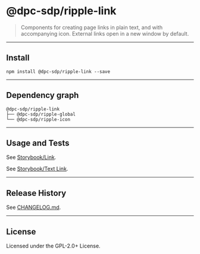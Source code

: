 # @dpc-sdp/ripple-link

> Components for creating page links in plain text, and with accompanying icon.
External links open in a new window by default.

--------------------------------------------------------------------------------

## Install

```shell
npm install @dpc-sdp/ripple-link --save
```

--------------------------------------------------------------------------------

## Dependency graph

```shell
@dpc-sdp/ripple-link
├── @dpc-sdp/ripple-global
└── @dpc-sdp/ripple-icon
```

--------------------------------------------------------------------------------

## Usage and Tests

See [Storybook/Link](https://ripple.sdp.vic.gov.au/?selectedKind=Atoms/Link&selectedStory=Link).

See [Storybook/Text Link](https://ripple.sdp.vic.gov.au/?selectedKind=Atoms/Link&selectedStory=Text%20Link).

--------------------------------------------------------------------------------

## Release History

See [CHANGELOG.md](./CHANGELOG.md).

--------------------------------------------------------------------------------

## License

Licensed under the GPL-2.0+ License.
